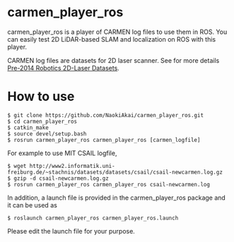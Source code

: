 # carmen_player_ros

carmen_player_ros is a player of CARMEN log files to use them in ROS. You can easily test 2D LiDAR-based SLAM and localization on ROS with this player.



CARMEN log files are datasets for 2D laser scanner. See for more details [Pre-2014 Robotics 2D-Laser Datasets](https://www.ipb.uni-bonn.de/datasets/).





# How to use

```
$ git clone https://github.com/NaokiAkai/carmen_player_ros.git
$ cd carmen_player_ros
$ catkin_make
$ source devel/setup.bash
$ rosrun carmen_player_ros carmen_player_ros [carmen_logfile]
```

For example to use MIT CSAIL logfile,

```
$ wget http://www2.informatik.uni-freiburg.de/~stachnis/datasets/datasets/csail/csail-newcarmen.log.gz
$ gzip -d csail-newcarmen.log.gz
$ rosrun carmen_player_ros carmen_player_ros csail-newcarmen.log
```

In addition, a launch file is provided in the carmen_player_ros package and it can be used as

```
$ roslaunch carmen_player_ros carmen_player_ros.launch
```

Please edit the launch file for your purpose.

